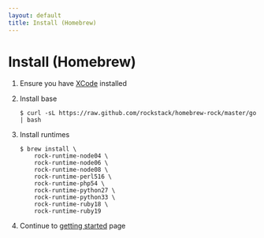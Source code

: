```yaml
---
layout: default
title: Install (Homebrew)
---
```


# Install (Homebrew)

 1. Ensure you have [XCode][xcode] installed

 1. Install base

        $ curl -sL https://raw.github.com/rockstack/homebrew-rock/master/go | bash

 1. Install runtimes

        $ brew install \
            rock-runtime-node04 \
            rock-runtime-node06 \
            rock-runtime-node08 \
            rock-runtime-perl516 \
            rock-runtime-php54 \
            rock-runtime-python27 \
            rock-runtime-python33 \
            rock-runtime-ruby18 \
            rock-runtime-ruby19

 1. Continue to [getting started](/docs/) page

[xcode]: http://itunes.apple.com/us/app/xcode/id497799835
